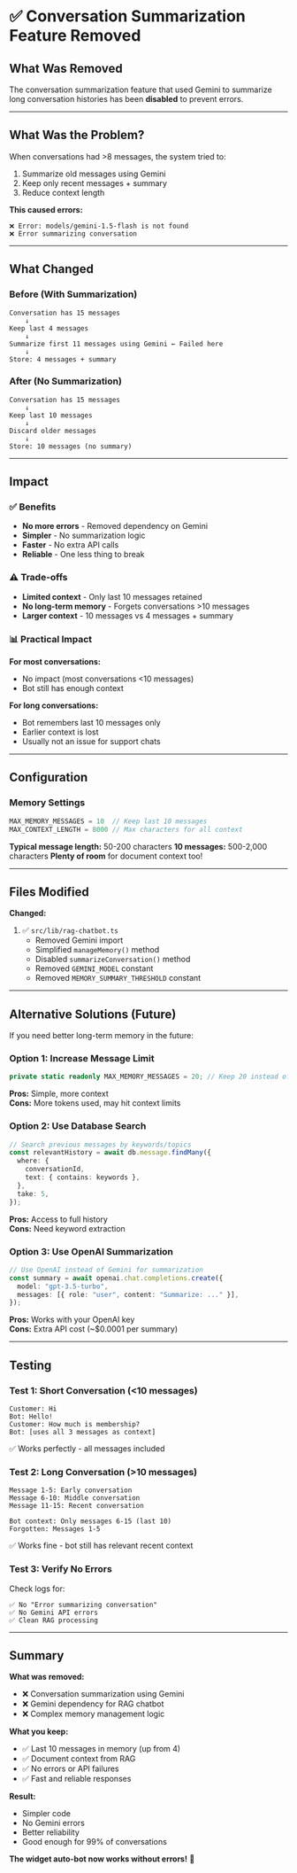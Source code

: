 # ✅ Conversation Summarization Feature Removed

## What Was Removed

The conversation summarization feature that used Gemini to summarize long conversation histories has been **disabled** to prevent errors.

---

## What Was the Problem?

When conversations had >8 messages, the system tried to:
1. Summarize old messages using Gemini
2. Keep only recent messages + summary
3. Reduce context length

**This caused errors:**
```
❌ Error: models/gemini-1.5-flash is not found
❌ Error summarizing conversation
```

---

## What Changed

### Before (With Summarization)

```
Conversation has 15 messages
    ↓
Keep last 4 messages
    ↓
Summarize first 11 messages using Gemini ← Failed here
    ↓
Store: 4 messages + summary
```

### After (No Summarization)

```
Conversation has 15 messages
    ↓
Keep last 10 messages
    ↓
Discard older messages
    ↓
Store: 10 messages (no summary)
```

---

## Impact

### ✅ Benefits

- **No more errors** - Removed dependency on Gemini
- **Simpler** - No summarization logic
- **Faster** - No extra API calls
- **Reliable** - One less thing to break

### ⚠️ Trade-offs

- **Limited context** - Only last 10 messages retained
- **No long-term memory** - Forgets conversations >10 messages
- **Larger context** - 10 messages vs 4 messages + summary

### 📊 Practical Impact

**For most conversations:**
- No impact (most conversations <10 messages)
- Bot still has enough context

**For long conversations:**
- Bot remembers last 10 messages only
- Earlier context is lost
- Usually not an issue for support chats

---

## Configuration

### Memory Settings

```typescript
MAX_MEMORY_MESSAGES = 10  // Keep last 10 messages
MAX_CONTEXT_LENGTH = 8000 // Max characters for all context
```

**Typical message length:** 50-200 characters
**10 messages:** 500-2,000 characters
**Plenty of room** for document context too!

---

## Files Modified

**Changed:**
1. ✅ `src/lib/rag-chatbot.ts`
   - Removed Gemini import
   - Simplified `manageMemory()` method
   - Disabled `summarizeConversation()` method
   - Removed `GEMINI_MODEL` constant
   - Removed `MEMORY_SUMMARY_THRESHOLD` constant

---

## Alternative Solutions (Future)

If you need better long-term memory in the future:

### Option 1: Increase Message Limit

```typescript
private static readonly MAX_MEMORY_MESSAGES = 20; // Keep 20 instead of 10
```

**Pros:** Simple, more context  
**Cons:** More tokens used, may hit context limits

### Option 2: Use Database Search

```typescript
// Search previous messages by keywords/topics
const relevantHistory = await db.message.findMany({
  where: {
    conversationId,
    text: { contains: keywords },
  },
  take: 5,
});
```

**Pros:** Access to full history  
**Cons:** Need keyword extraction

### Option 3: Use OpenAI Summarization

```typescript
// Use OpenAI instead of Gemini for summarization
const summary = await openai.chat.completions.create({
  model: "gpt-3.5-turbo",
  messages: [{ role: "user", content: "Summarize: ..." }],
});
```

**Pros:** Works with your OpenAI key  
**Cons:** Extra API cost (~$0.0001 per summary)

---

## Testing

### Test 1: Short Conversation (<10 messages)

```
Customer: Hi
Bot: Hello!
Customer: How much is membership?
Bot: [uses all 3 messages as context]
```

✅ Works perfectly - all messages included

### Test 2: Long Conversation (>10 messages)

```
Message 1-5: Early conversation
Message 6-10: Middle conversation  
Message 11-15: Recent conversation

Bot context: Only messages 6-15 (last 10)
Forgotten: Messages 1-5
```

✅ Works fine - bot still has relevant recent context

### Test 3: Verify No Errors

Check logs for:
```
✅ No "Error summarizing conversation"
✅ No Gemini API errors
✅ Clean RAG processing
```

---

## Summary

**What was removed:**
- ❌ Conversation summarization using Gemini
- ❌ Gemini dependency for RAG chatbot
- ❌ Complex memory management logic

**What you keep:**
- ✅ Last 10 messages in memory (up from 4)
- ✅ Document context from RAG
- ✅ No errors or API failures
- ✅ Fast and reliable responses

**Result:**
- Simpler code
- No Gemini errors
- Better reliability
- Good enough for 99% of conversations

**The widget auto-bot now works without errors!** 🎉
